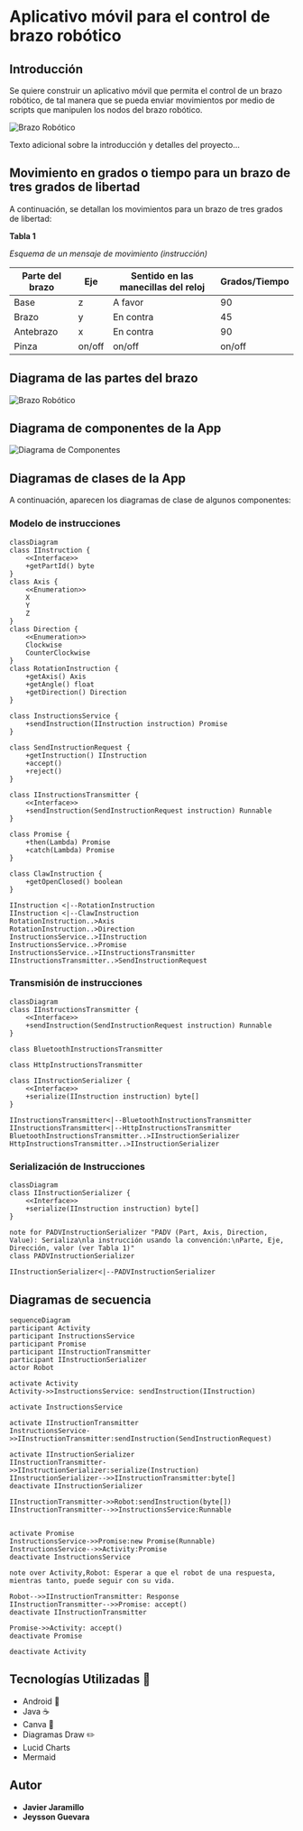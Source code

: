 # Aplicativo móvil para el control de brazo robótico

## Introducción

Se quiere construir un aplicativo móvil que permita el control de un brazo robótico, de tal manera que se pueda enviar movimientos por medio de scripts que manipulen los nodos del brazo robótico.

![Brazo Robótico](./images_readme/unibot.png)

Texto adicional sobre la introducción y detalles del proyecto...

## Movimiento en grados o tiempo para un brazo de tres grados de libertad

A continuación, se detallan los movimientos para un brazo de tres grados de libertad:

**Tabla 1**

_Esquema de un mensaje de movimiento (instrucción)_

| Parte del brazo | Eje | Sentido en las manecillas del reloj | Grados/Tiempo |
| --------------- | --- | ----------------------------------- | ------------- |
| Base            | z   | A favor                             | 90            |
| Brazo           | y   | En contra                           | 45            |
| Antebrazo       | x   | En contra                           | 90            |
| Pinza           | on/off | on/off                             | on/off        |

## Diagrama de las partes del brazo

![Brazo Robótico](./images_readme/brazo.png)

## Diagrama de componentes de la App

![Diagrama de Componentes](./images_readme/mobile-app-components.png)

## Diagramas de clases de la App

A continuación, aparecen los diagramas de clase de algunos componentes:

### Modelo de instrucciones

```mermaid
classDiagram
class IInstruction {
    <<Interface>>
    +getPartId() byte
}
class Axis {
    <<Enumeration>>
    X
    Y
    Z
}
class Direction {
    <<Enumeration>>
    Clockwise
    CounterClockwise
}
class RotationInstruction {
    +getAxis() Axis
    +getAngle() float
    +getDirection() Direction
}

class InstructionsService {
    +sendInstruction(IInstruction instruction) Promise
}

class SendInstructionRequest {
    +getInstruction() IInstruction
    +accept()
    +reject()
}

class IInstructionsTransmitter {
    <<Interface>>
    +sendInstruction(SendInstructionRequest instruction) Runnable
}

class Promise {
    +then(Lambda) Promise
    +catch(Lambda) Promise
}

class ClawInstruction {
    +getOpenClosed() boolean
}

IInstruction <|--RotationInstruction
IInstruction <|--ClawInstruction
RotationInstruction..>Axis
RotationInstruction..>Direction
InstructionsService..>IInstruction
InstructionsService..>Promise
InstructionsService..>IInstructionsTransmitter
IInstructionsTransmitter..>SendInstructionRequest
```

### Transmisión de instrucciones

```mermaid
classDiagram
class IInstructionsTransmitter {
    <<Interface>>
    +sendInstruction(SendInstructionRequest instruction) Runnable
}

class BluetoothInstructionsTransmitter

class HttpInstructionsTransmitter

class IInstructionSerializer {
    <<Interface>>
    +serialize(IInstruction instruction) byte[]
}

IInstructionsTransmitter<|--BluetoothInstructionsTransmitter
IInstructionsTransmitter<|--HttpInstructionsTransmitter
BluetoothInstructionsTransmitter..>IInstructionSerializer
HttpInstructionsTransmitter..>IInstructionSerializer
```

### Serialización de Instrucciones

```mermaid
classDiagram
class IInstructionSerializer {
    <<Interface>>
    +serialize(IInstruction instruction) byte[]
}

note for PADVInstructionSerializer "PADV (Part, Axis, Direction, Value): Serializa\nla instrucción usando la convención:\nParte, Eje, Dirección, valor (ver Tabla 1)"
class PADVInstructionSerializer 

IInstructionSerializer<|--PADVInstructionSerializer
```

## Diagramas de secuencia

```mermaid
sequenceDiagram
participant Activity
participant InstructionsService
participant Promise
participant IInstructionTransmitter
participant IInstructionSerializer
actor Robot

activate Activity
Activity->>InstructionsService: sendInstruction(IInstruction)

activate InstructionsService

activate IInstructionTransmitter
InstructionsService->>IInstructionTransmitter:sendInstruction(SendInstructionRequest)

activate IInstructionSerializer
IInstructionTransmitter->>IInstructionSerializer:serialize(Instruction)
IInstructionSerializer-->>IInstructionTransmitter:byte[]
deactivate IInstructionSerializer

IInstructionTransmitter->>Robot:sendInstruction(byte[])
IInstructionTransmitter-->>InstructionsService:Runnable


activate Promise
InstructionsService->>Promise:new Promise(Runnable)
InstructionsService-->>Activity:Promise
deactivate InstructionsService

note over Activity,Robot: Esperar a que el robot de una respuesta, mientras tanto, puede seguir con su vida.

Robot-->>IInstructionTransmitter: Response
IInstructionTransmitter-->>Promise: accept()
deactivate IInstructionTransmitter

Promise->>Activity: accept()
deactivate Promise

deactivate Activity
```

## Tecnologías Utilizadas 🚀

- Android 📱
- Java ☕
- Canva 🎨
- Diagramas Draw ✏️
- Lucid Charts
- Mermaid

## Autor

- **Javier Jaramillo**
- **Jeysson Guevara**
